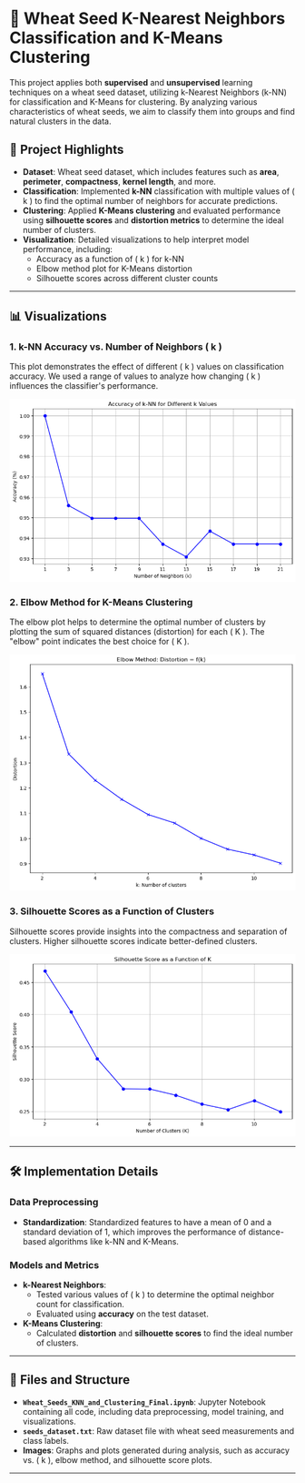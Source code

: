 # 🌾 Wheat Seed K-Nearest Neighbors Classification and K-Means Clustering

This project applies both **supervised** and **unsupervised** learning techniques on a wheat seed dataset, utilizing k-Nearest Neighbors (k-NN) for classification and K-Means for clustering. By analyzing various characteristics of wheat seeds, we aim to classify them into groups and find natural clusters in the data.

## 🚀 Project Highlights

- **Dataset**: Wheat seed dataset, which includes features such as **area**, **perimeter**, **compactness**, **kernel length**, and more.
- **Classification**: Implemented **k-NN** classification with multiple values of \( k \) to find the optimal number of neighbors for accurate predictions.
- **Clustering**: Applied **K-Means clustering** and evaluated performance using **silhouette scores** and **distortion metrics** to determine the ideal number of clusters.
- **Visualization**: Detailed visualizations to help interpret model performance, including:
  - Accuracy as a function of \( k \) for k-NN
  - Elbow method plot for K-Means distortion
  - Silhouette scores across different cluster counts
  
---

## 📊 Visualizations

### 1. k-NN Accuracy vs. Number of Neighbors \( k \)
This plot demonstrates the effect of different \( k \) values on classification accuracy. We used a range of values to analyze how changing \( k \) influences the classifier's performance.

![k-NN Accuracy Plot](KNN_Accurancy.png)

### 2. Elbow Method for K-Means Clustering
The elbow plot helps to determine the optimal number of clusters by plotting the sum of squared distances (distortion) for each \( K \). The "elbow" point indicates the best choice for \( K \).

![Elbow Method Plot](Elbow_Method_DistortionDependentOnK.png)

### 3. Silhouette Scores as a Function of Clusters
Silhouette scores provide insights into the compactness and separation of clusters. Higher silhouette scores indicate better-defined clusters.

![Silhouette Scores Plot](Silhouette_scores.png)

---

## 🛠️ Implementation Details

### Data Preprocessing
- **Standardization**: Standardized features to have a mean of 0 and a standard deviation of 1, which improves the performance of distance-based algorithms like k-NN and K-Means.

### Models and Metrics
- **k-Nearest Neighbors**:
  - Tested various values of \( k \) to determine the optimal neighbor count for classification.
  - Evaluated using **accuracy** on the test dataset.
- **K-Means Clustering**:
  - Calculated **distortion** and **silhouette scores** to find the ideal number of clusters.

---

## 📁 Files and Structure

- **`Wheat_Seeds_KNN_and_Clustering_Final.ipynb`**: Jupyter Notebook containing all code, including data preprocessing, model training, and visualizations.
- **`seeds_dataset.txt`**: Raw dataset file with wheat seed measurements and class labels.
- **Images**: Graphs and plots generated during analysis, such as accuracy vs. \( k \), elbow method, and silhouette score plots.

---
